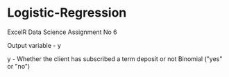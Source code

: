 # Logistic-Regression
ExcelR Data Science Assignment No 6

Output variable - y

y - Whether the client has subscribed a term deposit or not 
Binomial ("yes" or "no")
